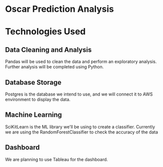 # Oscar Prediction Analysis

# Technologies Used
## Data Cleaning and Analysis
Pandas will be used to clean the data and perform an exploratory analysis. Further analysis will be completed using Python.

## Database Storage
Postgres is the database we intend to use, and we will connect it to AWS environment to display the data.

## Machine Learning
SciKitLearn is the ML library we'll be using to create a classifier. Currently we are using the RandomForestClassifier to check the accuracy of the data

## Dashboard
We are planning to use Tableau for the dashboard.